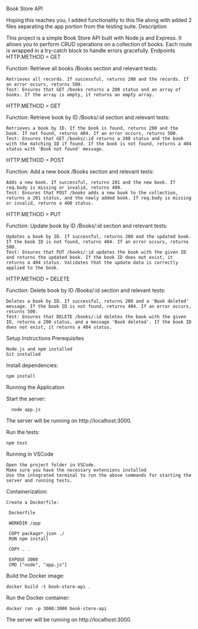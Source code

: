 Book Store API

Hoping this reaches you, I added functionality to this file along with added 2 files separating the app portion from the testing suite.
Description

This project is a simple Book Store API built with Node.js and Express. It allows you to perform CRUD operations on a collection of books. Each route is wrapped in a try-catch block to handle errors gracefully.
Endpoints
HTTP.METHOD = GET

Function: Retrieve all books
/Books section and relevant tests:

    Retrieves all records. If successful, returns 200 and the records. If an error occurs, returns 500.
    Test: Ensures that GET /books returns a 200 status and an array of books. If the array is empty, it returns an empty array.

HTTP.METHOD = GET

Function: Retrieve book by ID
/Books/:id section and relevant tests:

    Retrieves a book by ID. If the book is found, returns 200 and the book. If not found, returns 404. If an error occurs, returns 500.
    Test: Ensures that GET /books/:id returns a 200 status and the book with the matching ID if found. If the book is not found, returns a 404 status with 'Book not found' message.

HTTP.METHOD = POST

Function: Add a new book
/Books section and relevant tests:

    Adds a new book. If successful, returns 201 and the new book. If req.body is missing or invalid, returns 400.
    Test: Ensures that POST /books adds a new book to the collection, returns a 201 status, and the newly added book. If req.body is missing or invalid, returns a 400 status.

HTTP.METHOD = PUT

Function: Update book by ID
/Books/:id section and relevant tests:

    Updates a book by ID. If successful, returns 200 and the updated book. If the book ID is not found, returns 404. If an error occurs, returns 500.
    Test: Ensures that PUT /books/:id updates the book with the given ID and returns the updated book. If the book ID does not exist, it returns a 404 status. Validates that the update data is correctly applied to the book.

HTTP.METHOD = DELETE

Function: Delete book by ID
/Books/:id section and relevant tests:

    Deletes a book by ID. If successful, returns 200 and a 'Book deleted' message. If the book ID is not found, returns 404. If an error occurs, returns 500.
    Test: Ensures that DELETE /books/:id deletes the book with the given ID, returns a 200 status, and a message 'Book deleted'. If the book ID does not exist, it returns a 404 status.

Setup Instructions
Prerequisites

    Node.js and npm installed
    Git installed

Install dependencies:

    npm install

Running the Application

Start the server:

      node app.js

The server will be running on http://localhost:3000.

Run the tests:

    npm test

Running in VSCode

    Open the project folder in VSCode.
    Make sure you have the necessary extensions installed 
    Use the integrated terminal to run the above commands for starting the server and running tests.

Containerization:

    Create a Dockerfile:

     Dockerfile

     WORKDIR /app

     COPY package*.json ./
     RUN npm install

     COPY . .

     EXPOSE 3000
     CMD ["node", "app.js"]

Build the Docker image:

    docker build -t book-store-api .

Run the Docker container:

    docker run -p 3000:3000 book-store-api

   The server will be running on http://localhost:3000.
